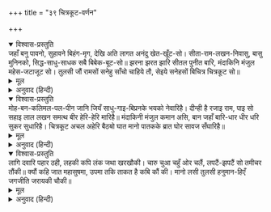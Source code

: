 +++
title = "३९ चित्रकूट-वर्णन"

+++


<details open><summary>विश्वास-प्रस्तुति</summary>
जहाँ बनु पावनो, सुहावने बिहंग-मृग,  
देखि अति लागत अनंदु खेत-खूँट-सो।  
सीता-राम-लखन-निवासु, बासु मुनिनको,  
सिद्ध-साधु-साधक सबै बिबेक-बूट-सो॥  
झरना झरत झारि सीतल पुनीत बारि,  
मंदाकिनि मंजुल महेस-जटाजूट सो।  
तुलसी जौं रामसों सनेहु साँचो चाहिये तौ,  
सेइये सनेहसों बिचित्र चित्रकूट सो॥
</details>

<details><summary>मूल</summary>

जहाँ बनु पावनो, सुहावने बिहंग-मृग,  
देखि अति लागत अनंदु खेत-खूँट-सो।  
सीता-राम-लखन-निवासु, बासु मुनिनको,  
सिद्ध-साधु-साधक सबै बिबेक-बूट-सो॥  
झरना झरत झारि सीतल पुनीत बारि,  
मंदाकिनि मंजुल महेस-जटाजूट सो।  
तुलसी जौं रामसों सनेहु साँचो चाहिये तौ,  
सेइये सनेहसों बिचित्र चित्रकूट सो॥
</details>

<details><summary>अनुवाद (हिन्दी)</summary>

जहाँका वन अति पवित्र है और पशु-पक्षी अत्यन्त सुहावने हैं तथा जिसे खेतके टुकड़ेके समान (हरा-भरा) देखकर बड़ा आनन्द होता है; जहाँ सीता, राम और लक्ष्मणका निवास था, जहाँ अनेकों मुनिजन रहते हैं तथा जो सिद्ध, साधु और साधकोंके लिये विवेकरूपी वृक्षके समान है; जहाँ सभी झरनोंसे अति शीतल और पवित्र जल झरता रहता है तथा मन्दाकिनी नदी श्रीमहादेवजीके जटाजूटके समान जान पड़ती है। तुलसीदासजी कहते हैं—यदि तुम्हें भगवान् रामके सच्चे स्नेहकी चाह है तो प्रेमपूर्वक अद्भुत चित्रकूटका सेवन करो॥ १४१॥
</details>

<details open><summary>विश्वास-प्रस्तुति</summary>
मोह-बन-कलिमल-पल-पीन जानि जियँ  
साधु-गाइ-बिप्रनके भयको नेवारिहै।  
दीन्ही है रजाइ राम, पाइ सो सहाइ लाल  
लखन समत्थ बीर हेरि-हेरि मारिहै॥  
मंदाकिनी मंजुल कमान असि, बान जहाँ  
बारि-धार धीर धरि सुकर सुधारिहै।  
चित्रकूट अचल अहेरि बैठॺो घात मानो  
पातकके ब्रात घोर सावज सँघारिहै॥
</details>

<details><summary>मूल</summary>

मोह-बन-कलिमल-पल-पीन जानि जियँ  
साधु-गाइ-बिप्रनके भयको नेवारिहै।  
दीन्ही है रजाइ राम, पाइ सो सहाइ लाल  
लखन समत्थ बीर हेरि-हेरि मारिहै॥  
मंदाकिनी मंजुल कमान असि, बान जहाँ  
बारि-धार धीर धरि सुकर सुधारिहै।  
चित्रकूट अचल अहेरि बैठॺो घात मानो  
पातकके ब्रात घोर सावज सँघारिहै॥
</details>

<details><summary>अनुवाद (हिन्दी)</summary>

मोहरूपी वनमें पापराशिरूप सावज (हिंस्र पशु) कलिकल्मषरूप मांससे मोटे हो रहे हैं, ऐसा चित्तमें जानकर श्रीरघुनाथजीने आज्ञा दी है; अत: समर्थ वीर लखनलालकी सहायता पा चित्रकूट अचल अहेरी होकर उनकी घातमें बैठे हुए हैं। वे उन्हें ढूँढ़-ढूँढ़कर मारेंगे तथा इस प्रकार साधु, गौ और ब्राह्मणोंके भयको हटावेंगे। उसके लिये वे मन्दाकिनी-जैसी मनोहर कमान तथा उसके जलकी धारारूप बाणोंको अपने करकमलोंसे धैर्यपूर्वक धारण करेंगे॥ १४२॥
</details>

<details open><summary>विश्वास-प्रस्तुति</summary>
लागि दवारि पहार ठही, लहकी कपि लंक जथा खरखौकी।  
चारु चुआ चहुँ ओर चलैं, लपटैं-झपटैं सो तमीचर तौंकी॥  
क्यौं कहि जात महासुषमा, उपमा तकि ताकत है कबि कौं की।  
मानो लसी तुलसी हनुमान-हिएँ जगजीति जरायकी चौकी॥
</details>

<details><summary>मूल</summary>

लागि दवारि पहार ठही, लहकी कपि लंक जथा खरखौकी।  
चारु चुआ चहुँ ओर चलैं, लपटैं-झपटैं सो तमीचर तौंकी॥  
क्यौं कहि जात महासुषमा, उपमा तकि ताकत है कबि कौं की।  
मानो लसी तुलसी हनुमान-हिएँ जगजीति जरायकी चौकी॥
</details>

<details><summary>अनुवाद (हिन्दी)</summary>

[एक समय चित्रकूटमें दावाग्नि लगी; गोसाईंजी अब उसीका वर्णन करते हैं—] इस समय चित्रकूटमें डटकर दावानल लगी हुई है और इस प्रकार प्रज्वलित हो रही है, जैसे हनुमान् जी ने लङ्कामें आग लगायी थी। दावाग्निके तापसे तपकर सुन्दर पशु चारों ओरको इस तरह भागे जाते हैं, जैसे लङ्कामें आगकी ज्वालाओंकी लपकसे तोंसे हुए राक्षसलोग इधर-उधर भागे थे। उस समयकी महान् शोभाका वर्णन किस प्रकार किया जाय? उसकी उपमाको विचारता हुआ कवि बड़ी देरसे ताकता रह गया है। [परंतु उसे इसके अनुरूप कोई उपमा नहीं मिलती] ऐसा जान पड़ता है, मानो हनुमान् जी के वक्ष:स्थलपर संसारको जीतनेका जड़ाऊ पदक (तमगा) सुशोभित हो॥ १४३॥
</details>
